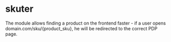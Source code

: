 # skuter

The module allows finding a product on the frontend faster - if a user opens domain.com/sku/{product_sku}, he will be redirected to the correct PDP page.
